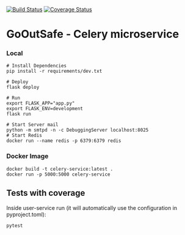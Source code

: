 [![Build Status](https://travis-ci.org/Squad002/celery-service.svg?branch=main)](https://travis-ci.org/Squad002/celery-service)
[![Coverage Status](https://coveralls.io/repos/github/Squad002/celery-service/badge.svg?branch=main)](https://coveralls.io/github/Squad002/celery-service?branch=main)

# GoOutSafe - Celery microservice

### Local
    # Install Dependencies
    pip install -r requirements/dev.txt

    # Deploy
    flask deploy

    # Run 
    export FLASK_APP="app.py"
    export FLASK_ENV=development
    flask run

    # Start Server mail
    python -m smtpd -n -c DebuggingServer localhost:8025
    # Start Redis
    docker run --name redis -p 6379:6379 redis

### Docker Image
    docker build -t celery-service:latest . 
    docker run -p 5000:5000 celery-service 

## Tests with coverage
Inside user-service run (it will automatically use the configuration in pyproject.toml):

    pytest